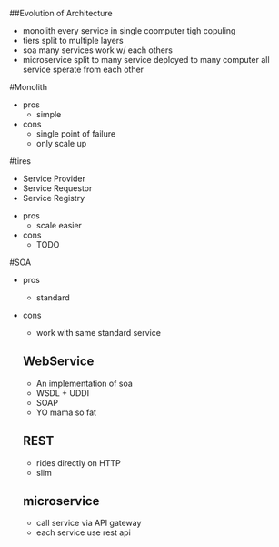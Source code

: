 ##Evolution of Architecture
- monolith
	every service in single coomputer
	tigh copuling
- tiers
	split to multiple layers 
- soa
	many services work w/ each others
- microservice
	split to many service deployed to many computer
	all service sperate from each other

#Monolith
- pros
	+ simple
- cons
	+ single point of failure
	+ only scale up

#tires
+ Service Provider
+ Service Requestor
+ Service Registry
- pros
	+ scale easier
- cons
	+ TODO

#SOA
- pros
	+ standard
- cons
	+ work with same standard service

	## WebService
	- An implementation of soa
	- WSDL + UDDI
	- SOAP 
	- YO mama so fat

	## REST
	- rides directly on HTTP
	- slim

	## microservice
	- call service via API gateway
	- each service use rest api
		

